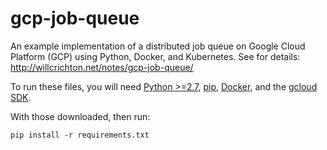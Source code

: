 # gcp-job-queue

An example implementation of a distributed job queue on Google Cloud Platform (GCP) using Python, Docker, and Kubernetes. See for details: http://willcrichton.net/notes/gcp-job-queue/

To run these files, you will need [Python >=2.7](https://www.python.org/download/releases/2.7/), [pip](https://packaging.python.org/tutorials/installing-packages/), [Docker](https://docs.docker.com/install/), and the [gcloud SDK](https://cloud.google.com/sdk/downloads).

With those downloaded, then run:
```
pip install -r requirements.txt
```
